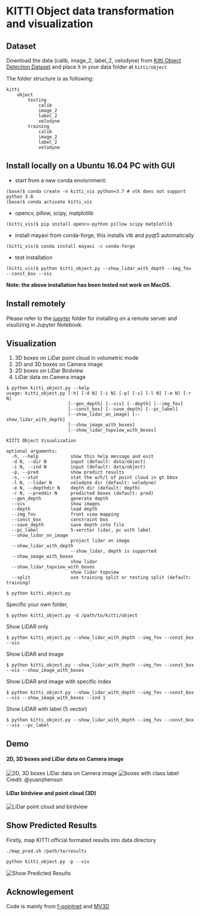 # KITTI Object data transformation and visualization



## Dataset

Download the data (calib, image\_2, label\_2, velodyne) from [Kitti Object Detection Dataset](http://www.cvlibs.net/datasets/kitti/eval_object.php?obj_benchmark=3d) and place it in your data folder at `kitti/object`


The folder structure is as following:
```
kitti
    object
        testing
            calib
            image_2
            label_2
            velodyne
        training
            calib
            image_2
            label_2
            velodyne
```

## Install locally on a Ubuntu 16.04 PC with GUI
- start from a new conda enviornment:
```
(base)$ conda create -n kitti_vis python=3.7 # vtk does not support python 3.8
(base)$ conda activate kitti_vis
```
- opencv, pillow, scipy, matplotlib
```
(kitti_vis)$ pip install opencv-python pillow scipy matplotlib
```
- install mayavi from conda-forge, this installs vtk and pyqt5 automatically
```
(kitti_vis)$ conda install mayavi -c conda-forge
```
- test installation
```
(kitti_vis)$ python kitti_object.py --show_lidar_with_depth --img_fov --const_box --vis
```

**Note: the above installation has been tested not work on MacOS.**

## Install remotely
Please refer to the [jupyter](jupyter/) folder for installing on a remote server and visulizing in Jupyter Notebook.

## Visualization

1. 3D boxes on LiDar point cloud in volumetric mode
2. 2D and 3D boxes on Camera image
3. 2D boxes on LiDar Birdview
4. LiDar data on Camera image


```shell
$ python kitti_object.py --help
usage: kitti_object.py [-h] [-d N] [-i N] [-p] [-s] [-l N] [-e N] [-r N]
                       [--gen_depth] [--vis] [--depth] [--img_fov]
                       [--const_box] [--save_depth] [--pc_label]
                       [--show_lidar_on_image] [--show_lidar_with_depth]
                       [--show_image_with_boxes]
                       [--show_lidar_topview_with_boxes]

KIITI Object Visualization

optional arguments:
  -h, --help            show this help message and exit
  -d N, --dir N         input (default: data/object)
  -i N, --ind N         input (default: data/object)
  -p, --pred            show predict results
  -s, --stat            stat the w/h/l of point cloud in gt bbox
  -l N, --lidar N       velodyne dir (default: velodyne)
  -e N, --depthdir N    depth dir (default: depth)
  -r N, --preddir N     predicted boxes (default: pred)
  --gen_depth           generate depth
  --vis                 show images
  --depth               load depth
  --img_fov             front view mapping
  --const_box           constraint box
  --save_depth          save depth into file
  --pc_label            5-verctor lidar, pc with label
  --show_lidar_on_image
                        project lidar on image
  --show_lidar_with_depth
                        --show_lidar, depth is supported
  --show_image_with_boxes
                        show lidar
  --show_lidar_topview_with_boxes
                        show lidar topview
  --split               use training split or testing split (default: training)

```

```shell
$ python kitti_object.py
```
Specific your own folder,
```shell
$ python kitti_object.py -d /path/to/kitti/object
```

Show LiDAR only
```
$ python kitti_object.py --show_lidar_with_depth --img_fov --const_box --vis
```

Show LiDAR and image
```
$ python kitti_object.py --show_lidar_with_depth --img_fov --const_box --vis --show_image_with_boxes
```

Show LiDAR and image with specific index
```
$ python kitti_object.py --show_lidar_with_depth --img_fov --const_box --vis --show_image_with_boxes --ind 1 
```

Show LiDAR with label (5 vector)
```
$ python kitti_object.py --show_lidar_with_depth --img_fov --const_box --vis --pc_label
```

## Demo

#### 2D, 3D boxes and LiDar data on Camera image
<img src="./imgs/rgb.png" alt="2D, 3D boxes LiDar data on Camera image" align="center" />
<img src="./imgs/lidar-label.png" alt="boxes with class label" align="center" />
Credit: @yuanzhenxun

#### LiDar birdview and point cloud (3D)
<img src="./imgs/lidar.png" alt="LiDar point cloud and birdview" align="center" />

## Show Predicted Results

Firstly, map KITTI official formated results into data directory
```
./map_pred.sh /path/to/results
```

```python
python kitti_object.py -p --vis
```
<img src="./imgs/pred.png" alt="Show Predicted Results" align="center" />


## Acknowlegement

Code is mainly from [f-pointnet](https://github.com/charlesq34/frustum-pointnets) and [MV3D](https://github.com/bostondiditeam/MV3D)
